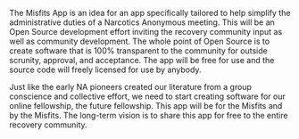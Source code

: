 The Misfits App is an idea for an app specifically tailored to help simplify the administrative duties of a Narcotics Anonymous meeting. This will be an Open Source development effort inviting the recovery community input as well as community development. The whole point of Open Source is to create software that is 100% transparent to the community for outside scrunity, approval, and acceptance. The app will be free for use and the source code will freely licensed for use by anybody.

Just like the early NA pioneers created our literature from a group conscience and collective effort, we need to start creating software for our online fellowship, the future fellowship.  This app will be for the Misfits and by the Misfits. The long-term vision is to share this app for free to the entire recovery community.